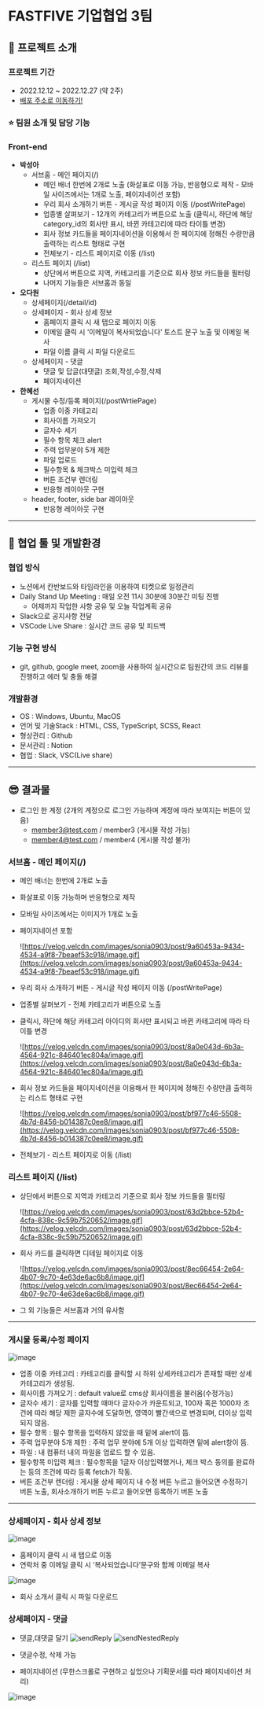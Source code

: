 # FASTFIVE 기업협업 3팀

## 🙂 프로젝트 소개

### 프로젝트 기간

- 2022.12.12 ~ 2022.12.27 (약 2주)
- <a href="http://13.231.5.51:3000/" target="_blank"> 배포 주소로 이동하기! </a>

### ⭐ 팀원 소개 및 담당 기능

### Front-end

- **박성아**
    - 서브홈 - 메인 페이지(/)
        - 메인 배너 한번에 2개로 노출 (화살표로 이동 가능, 반응형으로 제작 - 모바일 사이즈에서는 1개로 노출, 페이지네이션 포함)
        - 우리 회사 소개하기 버튼 - 게시글 작성 페이지 이동 (/postWritePage)
        - 업종별 살펴보기 - 12개의 카테고리가 버튼으로 노출 (클릭시, 하단에 해당 category_id의 회사만 표시, 바뀐 카테고리에 따라 타이틀 변경)
        - 회사 정보 카드들을 페이지네이션을 이용해서 한 페이지에 정해진 수량만큼 출력하는 리스트 형태로 구현
        - 전체보기 - 리스트 페이지로 이동 (/list)
    - 리스트 페이지 (/list)
        - 상단에서 버튼으로 지역, 카테고리를 기준으로 회사 정보 카드들을 필터링
        - 나머지 기능들은 서브홈과 동일
- **오다원**
    - 상세페이지(/detail/id)
    - 상세페이지 - 회사 상세 정보
        - 홈페이지 클릭 시 새 탭으로 페이지 이동
        - 이메일 클릭 시 ‘이메일이 복사되었습니다’ 토스트 문구 노출 및 이메일 복사
        - 파일 이름 클릭 시 파일 다운로드
    - 상세페이지 - 댓글
        - 댓글 및 답글(대댓글) 조회,작성,수정,삭제
        - 페이지네이션
- **한혜선**
    - 게시물 수정/등록 페이지(/postWrtiePage)
        - 업종 이중 카테고리
        - 회사이름 가져오기
        - 글자수 세기
        - 필수 항목 체크 alert
        - 주력 업무분야 5개 제한
        - 파일 업로드
        - 필수항목 & 체크박스 미입력 체크
        - 버튼 조건부 렌더링
        - 반응형 레이아웃 구현
    - header, footer, side bar 레이아웃
        - 반응형 레이아웃 구현

---

## 🤼 협업 툴 및 개발환경

### 협업 방식

- 노션에서 칸반보드와 타임라인을 이용하여 티켓으로 일정관리
- Daily Stand Up Meeting : 매일 오전 11시 30분에 30분간 미팅 진행
    - 어제까지 작업한 사항 공유 및 오늘 작업계획 공유
- Slack으로 공지사항 전달
- VSCode Live Share : 실시간 코드 공유 및 피드백

### 기능 구현 방식

- git, github, google meet, zoom을 사용하여 실시간으로 팀원간의 코드 리뷰를 진행하고 에러 및 충돌 해결

### 개발환경

- OS : Windows, Ubuntu, MacOS
- 언어 및 기술Stack : HTML, CSS, TypeScript, SCSS, React
- 형상관리 : Github
- 문서관리 : Notion
- 협업 : Slack, VSC(Live share)

---

## 😎 결과물

- 로그인 한 계정 (2개의 계정으로 로그인 가능하며 계정에 따라 보여지는 버튼이 있음)
    - member3@test.com / member3 (게시물 작성 가능)
    - member4@test.com / member4 (게시물 작성 불가)

### **서브홈 - 메인 페이지(/)**

- 메인 배너는 한번에 2개로 노출
- 화살표로 이동 가능하며 반응형으로 제작
- 모바일 사이즈에서는 이미지가 1개로 노출
- 페이지네이션 포함
    
    ![https://velog.velcdn.com/images/sonia0903/post/9a60453a-9434-4534-a9f8-7beaef53c918/image.gif](https://velog.velcdn.com/images/sonia0903/post/9a60453a-9434-4534-a9f8-7beaef53c918/image.gif)
    
- 우리 회사 소개하기 버튼 - 게시글 작성 페이지 이동 (/postWritePage)
- 업종별 살펴보기 - 전체 카테고리가 버튼으로 노출
- 클릭시, 하단에 해당 카테고리 아이디의 회사만 표시되고 바뀐 카테고리에 따라 타이틀 변경
    
    ![https://velog.velcdn.com/images/sonia0903/post/8a0e043d-6b3a-4564-921c-846401ec804a/image.gif](https://velog.velcdn.com/images/sonia0903/post/8a0e043d-6b3a-4564-921c-846401ec804a/image.gif)
    

- 회사 정보 카드들을 페이지네이션을 이용해서 한 페이지에 정해진 수량만큼 출력하는 리스트 형태로 구현
    
    ![https://velog.velcdn.com/images/sonia0903/post/bf977c46-5508-4b7d-8456-b014387c0ee8/image.gif](https://velog.velcdn.com/images/sonia0903/post/bf977c46-5508-4b7d-8456-b014387c0ee8/image.gif)
    
- 전체보기 - 리스트 페이지로 이동 (/list)

### **리스트 페이지 (/list)**

- 상단에서 버튼으로 지역과 카테고리 기준으로 회사 정보 카드들을 필터링
    
    ![https://velog.velcdn.com/images/sonia0903/post/63d2bbce-52b4-4cfa-838c-9c59b7520652/image.gif](https://velog.velcdn.com/images/sonia0903/post/63d2bbce-52b4-4cfa-838c-9c59b7520652/image.gif)
    

- 회사 카드를 클릭하면 디테일 페이지로 이동
    
    ![https://velog.velcdn.com/images/sonia0903/post/8ec66454-2e64-4b07-9c70-4e63de6ac6b8/image.gif](https://velog.velcdn.com/images/sonia0903/post/8ec66454-2e64-4b07-9c70-4e63de6ac6b8/image.gif)
    
- 그 외 기능들은 서브홈과 거의 유사함

---

### **게시물 등록/수정 페이지**

![image](https://user-images.githubusercontent.com/89020079/209654953-ab6d9772-b534-48c1-900b-c4cb3cddc935.png)

- 업종 이중 카테고리 : 카테고리를 클릭할 시 하위 상세카테고리가 존재할 때만 상세 카테고리가 생성됨.
- 회사이름 가져오기 : default value로 cms상 회사이름을 불러옴(수정가능)
- 글자수 세기 : 글자를 입력할 때마다 글자수가 카운트되고, 100자 혹은 1000자 조건에 따라 해당 제한 글자수에 도달하면, 영역이 빨간색으로 변경되며, 더이상 입력되지 않음.
- 필수 항목 : 필수 항목을 입력하지 않았을 때 밑에 alert이 뜸.
- 주력 업무분야 5개 제한 : 주력 업무 분야에 5개 이상 입력하면 밑에 alert창이 뜸.
- 파일 : 내 컴퓨터 내의 파일을 업로드 할 수 있음.
- 필수항목 미입력 체크 : 필수항목을 1글자 이상입력했거나, 체크 박스 동의를 완료하는 등의 조건에 따라 등록 fetch가 작동.
- 버튼 조건부 렌더링 : 게시물 상세 페이지 내 수정 버튼 누르고 들어오면 수정하기 버튼 노출, 회사소개하기 버튼 누르고 들어오면 등록하기 버튼 노출

---

### **상세페이지 - 회사 상세 정보**

![image](https://user-images.githubusercontent.com/89020079/209655063-228bda2d-7bf6-4e7b-b803-8b84dfe15b76.png)

- 홈페이지 클릭 시 새 탭으로 이동
- 연락처 중 이메일 클릭 시 ‘복사되었습니다’문구와 함께 이메일 복사

![image](https://user-images.githubusercontent.com/89020079/209655179-1fd5a6a4-74d5-416d-8472-76f5edb9c122.png)

- 회사 소개서 클릭 시 파일 다운로드

### **상세페이지 - 댓글**

- 댓글,대댓글 달기
![sendReply](https://user-images.githubusercontent.com/89020079/209655227-4f0e0f52-72f5-4a42-a84c-ec8f6dcf9cb8.gif)
![sendNestedReply](https://user-images.githubusercontent.com/89020079/209655257-3e24c622-f2f9-4a4c-af99-22cb9b8b1536.gif)

- 댓글수정, 삭제 가능
- 페이지네이션 (무한스크롤로 구현하고 싶었으나 기획문서를 따라 페이지네이션 처리)

![image](https://user-images.githubusercontent.com/89020079/209655293-68508fc5-454a-48d5-85a0-31677c834ba1.png)
